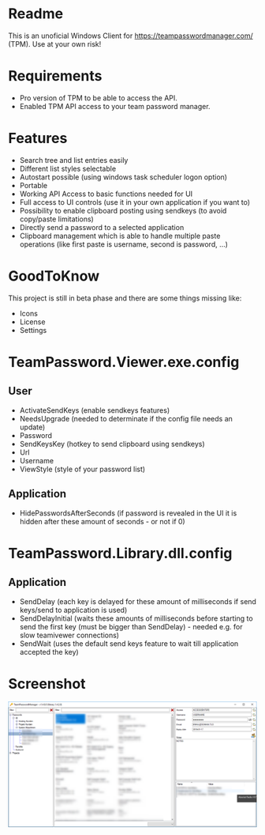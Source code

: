 # Readme
This is an unoficial Windows Client for https://teampasswordmanager.com/ (TPM).
Use at your own risk!

# Requirements
* Pro version of TPM to be able to access the API.
* Enabled TPM API access to your team password manager.

# Features
* Search tree and list entries easily
* Different list styles selectable
* Autostart possible (using windows task scheduler logon option)
* Portable
* Working API Access to basic functions needed for UI
* Full access to UI controls (use it in your own application if you want to)
* Possibility to enable clipboard posting using sendkeys (to avoid copy/paste limitations)
* Directly send a password to a selected application
* Clipboard management which is able to handle multiple paste operations (like first paste is username, second is password, ...)

# GoodToKnow
This project is still in beta phase and there are some things missing like:
* Icons
* License
* Settings

# TeamPassword.Viewer.exe.config
## User
* ActivateSendKeys (enable sendkeys features)
* NeedsUpgrade (needed to determinate if the config file needs an update)
* Password
* SendKeysKey (hotkey to send clipboard using sendkeys)
* Url
* Username
* ViewStyle (style of your password list)
## Application
* HidePasswordsAfterSeconds (if password is revealed in the UI it is hidden after these amount of seconds - or not if 0)

# TeamPassword.Library.dll.config
## Application
* SendDelay (each key is delayed for these amount of milliseconds if send keys/send to application is used)
* SendDelayInitial (waits these amounts of milliseconds before starting to send the first key (must be bigger than SendDelay) - needed e.g. for slow teamivewer connections)
* SendWait (uses the default send keys feature to wait till application accepted the key)

# Screenshot
![](https://github.com/MyUncleSam/TeamPasswordManager.Viewer/blob/master/Screenshot1.png)
